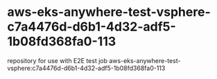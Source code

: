 # aws-eks-anywhere-test-vsphere-c7a4476d-d6b1-4d32-adf5-1b08fd368fa0-113
repository for use with E2E test job aws-eks-anywhere-test-vsphere:c7a4476d-d6b1-4d32-adf5-1b08fd368fa0-113

